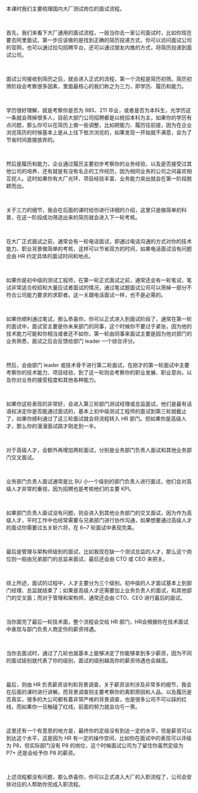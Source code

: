 本课时我们主要梳理国内大厂测试岗位的面试流程。

<br />

首先，我们来看下大厂通用的面试流程，一般当你去一家公司面试时，比如你现在要去阿里面试，第一步应该做的是找到正确的简历投递方式，你可以访问面试公司的官网，也可以通过拉勾招聘平台，还可以通过朋友内推的方式，将简历投递到面试公司。

<br />

面试公司接收到简历之后，就会进入正式的流程，第一个流程是简历初筛。简历初筛阶段会考察很多因素，里面最核心的我们称之为三力，即学历、履历和能力。

<br />

学历很好理解，就是考察你是否为 985、211 毕业，或者是否为本科生，光学历这一条就会筛掉很多人，目前大部门公司招聘都是以统招本科为主，如果你的学历有点问题，那么你可以在简历上做一些调整，比如把能力、履历往前提，因为在企业浏览简历的时候基本上是从上往下依次浏览的，如果发现一开始就不满意，会为了节省时间直接放弃的。

<br />

然后是履历和能力，企业通过履历主要初步考察你的业务经验，以及是否接受过其他公司的培养，还有就是有没有名企的工作经历，因为相同业务的公司之间喜欢相互挖人。这时如果你有大厂光环、项目经验丰富、业务能力突出就会在第一阶段脱颖而出。

<br />

关于三力的细节，我会在后面的课时给你进行详细的介绍，这里只是做简单的科普，在这一阶段成功筛选出来的简历就会进入下一轮考核。

<br />

在大厂正式面试之前，通常会有一轮电话面试，即通过电话沟通的方式对你的技术能力、职业背景做简单的考核，这样可以节省双方的时间，如果电话面试没有问题会由 HR 约定具体的面试时间和地点。

<br />

如果你是初中级的测试工程师，在第一轮正式面试之前，通常还会有一轮笔试，笔试非常适合校招和大量应试者面试的情况，通过笔试题面试公司可以筛掉一部分不符合公司能力要求的求职者。这一关跟电话面试一样，也不是必需的。

<br />

如果你顺利通过笔试，那么恭喜你，你可以正式进入到面试阶段了，通常在第一轮的面试中，面试官主要是你未来部门的同事，这个时候你不要过于紧张，因为他的技术能力可能和你相当或者还不如你，第一轮由同事来面试主要是因为他对部门的业务熟悉，面试之后会反馈给部门 leader 一个综合评分。

<br />

然后，会由部门 leader 或技术骨干进行第二轮面试，在刚才的第一轮面试中主要考察你的技术能力、项目经验，到了这一轮则会考察你的职业发展、职业意向，以及你对业务的接受程度和其他各种能力。

<br />

如果你这轮表现的非常好，会进入第三轮部门测试经理或总监面试，他们是最有话语权决定你是否能通过面试的，基本上初中级测试工程师的面试到第三轮就截止了，如果你顺利通过了这三轮面试就会将流程转入 HR 部门。但如果你是高级人才，那么你的漫漫面试路才刚走到一半。

<br />

对于高级人才，会额外再增加两轮面试，分别是业务部门负责人面试和其他业务部门交叉面试。

<br />

业务部门负责人面试通常是比 BU 小一个级别的部门负责人进行面试，他们会对高级人才非常的重视，因为招聘也是考核他们的主要 KPI。

<br />

如果部门负责人面试没有问题，则会进入到其他业务部门的交叉面试，因为作为高级人才，平时工作中也经常需要与兄弟部门进行协作沟通，如果想要通过高级人才的面试你需要过五关斩六将，在 6\~7 轮面试中表现完美。

<br />

最后是管理与架构师级别的面试，比如我现在缺一个测试总监的人才，那么这个岗位则一般由兄弟部门的总监来面试，最后还会由 CTO 或 CEO 来把关。

<br />

综上所述，面试的过程中，人才主要分为三个级别。初中级的人才面试基本上到部门经理、总监就结束了；如果是高级人才还需要加上业务负责人的面试，和其他部门的交叉面；而对于管理和架构师，通常还会由 CTO、CEO 进行最后的面试。

<br />

当你面完了最后一轮技术面，整个流程会交给 HR 部门，HR会根据你在技术面试中表现与部门负责人商定你的薪资待遇。

<br />

当你去面试时，通过了几轮也就基本上能够决定了你能够拿到多少薪资，因为不同的面试级别就代表了你的级别，面试的级别越高你的薪资待遇也会越高。

<br />

最后，则由 HR 负责薪资谈判和背景调查，关于薪资谈判涉及非常多的细节，我会在后面的课时进行讲解。而背景调查则主要考察你的离职原因和人品，以及履历是否真实，很多的大公司都有着非常严格的背景调查，也是很多公司不可以踩的红线，而如果你一旦触碰了红线，前面的努力就会功亏一篑。

<br />

这里还有一个有意思的地方是，最终你的定级没有到达一定的水平，但是薪资可以到达这个水平，这是因为 HR 有一定的操作空间，比如你在面试中的表现可以评级为 P8，但实际部门没有 P8 的岗位，这个时候面试公司为了留住你虽然定级为 P7+ 还是会给予你 P8 的薪资。

<br />

上述流程都没有问题，那么恭喜你，你可以正式进入大厂的入职流程了，公司会安排对应的人帮助你完成入职流程。
